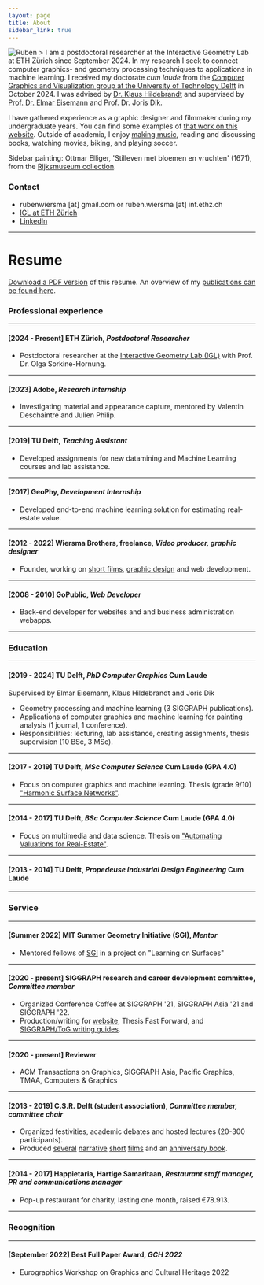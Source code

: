 ```yaml
---
layout: page
title: About
sidebar_link: true
---
```

![Ruben >](/assets/img/profile_ruben.jpg)
I am a postdoctoral researcher at the Interactive Geometry Lab at ETH Zürich since September 2024. In my research I seek to connect computer graphics- and geometry processing techniques to applications in machine learning. I received my doctorate _cum laude_ from the [Computer Graphics and Visualization group at the University of Technology Delft](http://graphics.tudelft.nl) in October 2024. I was advised by [Dr. Klaus Hildebrandt](https://graphics.tudelft.nl/~klaus) and supervised by [Prof. Dr. Elmar Eisemann](http://graphics.tudelft.nl/~eisemann) and Prof. Dr. Joris Dik.

I have gathered experience as a graphic designer and filmmaker during my undergraduate years. You can find some examples of [that work on this website](/category/creative-portfolio.html). Outside of academia, I enjoy [making music](https://soundcloud.com/rubenwiersma), reading and discussing books, watching movies, biking, and playing soccer.

Sidebar painting: Ottmar Elliger, 'Stilleven met bloemen en vruchten' (1671), from the [Rijksmuseum collection](https://www.rijksmuseum.nl/nl/zoeken/objecten?q=stilleven+met+vruchten&p=3&ps=12&st=Objects&ii=3#/SK-A-794,27).

<!-- Profile picture: sculpt, hair, textures in Blender, rendered with Cycles. -->

### Contact
- rubenwiersma [at] gmail.com or ruben.wiersma [at] inf.ethz.ch
- [IGL at ETH Zürich](https://igl.ethz.ch/people/)
- [LinkedIn](https://www.linkedin.com/in/rubenwiersma)

<hr/>

# Resume

[Download a PDF version](/assets/pdf/cv_rubenwiersma.pdf) of this resume. An overview of my [publications can be found here](/category/publications.html).

<h3>Professional experience</h3>
<hr />


#### [2024 - Present] __ETH Zürich__, _Postdoctoral Researcher_

- Postdoctoral researcher at the [Interactive Geometry Lab (IGL)](https://igl.ethz.ch/) with Prof. Dr. Olga Sorkine-Hornung.

<hr />

#### [2023] __Adobe__, _Research Internship_

- Investigating material and appearance capture, mentored by Valentin Deschaintre and Julien Philip.

<hr />

#### [2019] __TU Delft__, _Teaching Assistant_

- Developed assignments for new datamining and Machine Learning courses and lab assistance.

<hr />

#### [2017] __GeoPhy__, _Development Internship_

- Developed end-to-end machine learning solution for estimating real-estate value.

<hr />

#### [2012 - 2022] __Wiersma Brothers, freelance__, _Video producer, graphic designer_

- Founder, working on [short films](https://rubenwiersma.nl/tags.html#film), [graphic design](https://rubenwiersma.nl/tags.html#graphic-design) and web development.

<hr />

#### [2008 - 2010] __GoPublic__, _Web Developer_

- Back-end developer for websites and and business administration webapps.

<hr />

<h3>Education</h3>
<hr />

#### [2019 - 2024] __TU Delft__, _PhD Computer Graphics_ __Cum Laude__
Supervised by Elmar Eisemann, Klaus Hildebrandt and Joris Dik

- Geometry processing and machine learning (3 SIGGRAPH publications).
- Applications of computer graphics and machine learning for painting analysis (1 journal, 1 conference).
- Responsibilities: lecturing, lab assistance, creating assignments, thesis supervision (10 BSc, 3 MSc).

<hr />

#### [2017 - 2019] __TU Delft__, _MSc Computer Science_ __Cum Laude (GPA 4.0)__

- Focus on computer graphics and machine learning. Thesis (grade 9/10) ["Harmonic Surface Networks"](https://repository.tudelft.nl/islandora/object/uuid:931ee653-eb26-40c2-8f54-9c5835fd6fba/datastream/OBJ/download).

<hr />

#### [2014 - 2017] __TU Delft__, _BSc Computer Science_ __Cum Laude (GPA 4.0)__

- Focus on multimedia and data science. Thesis on ["Automating Valuations for Real-Estate"](https://repository.tudelft.nl/islandora/object/uuid:d2a020e3-07b3-42c8-a926-0e0e2f7ed6f0/datastream/OBJ/download).

<hr />

#### [2013 - 2014] __TU Delft__, _Propedeuse Industrial Design Engineering_ __Cum Laude__

<hr />

<h3>Service</h3>
<hr />

#### [Summer 2022] __MIT Summer Geometry Initiative (SGI)__, _Mentor_

- Mentored fellows of [SGI](https://sgi.mit.edu) in a project on "Learning on Surfaces"

<hr />

#### [2020 - present] __SIGGRAPH research and career development committee__, _Committee member_

- Organized Conference Coffee at SIGGRAPH '21, SIGGRAPH Asia '21 and SIGGRAPH '22.
- Production/writing for [website](https://research.siggraph.org), Thesis Fast Forward, and [SIGGRAPH/ToG writing guides](https://research.siggraph.org/blog/guides/explanatory-paper-figures-with-illustrator-and-blender/).

<hr />

#### [2020 - present] __Reviewer__
- ACM Transactions on Graphics, SIGGRAPH Asia, Pacific Graphics, TMAA, Computers & Graphics

<hr />

#### [2013 - 2019] __C.S.R. Delft (student association)__, _Committee member, committee chair_

- Organized festivities, academic debates and hosted lectures (20-300 participants).
- Produced [several](/creative%20portfolio/2015/11/01/La-Serenissima.html) [narrative](/creative%20portfolio/2018/11/01/Motown-Fever.html) [short](/creative%20portfolio/2016/05/01/Onontdekt.html) [films](/creative%20portfolio/2015/02/01/Magnifique.html) and an [anniversary book](/creative%20portfolio/2017/02/01/Pioniers-Book.html).

<hr />

#### [2014 - 2017] __Happietaria__, __Hartige Samaritaan__, _Restaurant staff manager, PR and communications manager_

- Pop-up restaurant for charity, lasting one month, raised €78.913.

<hr />
<h3>Recognition</h3>
<hr />

#### [September 2022] __Best Full Paper Award__, _GCH 2022_
- Eurographics Workshop on Graphics and Cultural Heritage 2022
